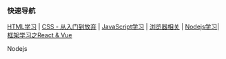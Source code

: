 ### <span id="top">快速导航</span>

[HTML学习](./knowledge-map/fe/html.md) | [CSS - 从入门到放弃](./knowledge-map/fe/css.md) | [JavaScript学习](./knowledge-map/fe/javascript.md) | [浏览器相关](./knowledge-map/fe/browser.md) | [Nodejs学习](./knowledge-map/fe/nodejs.md)| [框架学习之React & Vue](./knowledge-map/fe/react-vue.md)

Nodejs



